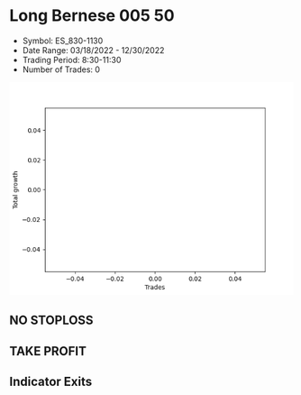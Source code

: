 # Long Bernese 005 50 
- Symbol: ES_830-1130
- Date Range: 03/18/2022 - 12/30/2022
- Trading Period: 8:30-11:30
- Number of Trades: 0

![Plot](LongBernese00550ES_830-1130.png)
## NO STOPLOSS














## TAKE PROFIT











## Indicator Exits

